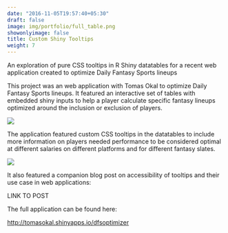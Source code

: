 ```yaml
---
date: "2016-11-05T19:57:40+05:30"
draft: false
image: img/portfolio/full_table.png
showonlyimage: false
title: Custom Shiny Tooltips
weight: 7
---
```


An exploration of pure CSS tooltips in R Shiny datatables for a recent web application created to optimize Daily Fantasy Sports lineups
<!--more-->

This project was an web application with Tomas Okal to optimize Daily Fantasy Sports lineups. It featured an interactive set of tables with embedded shiny inputs to help a player calculate specific fantasy lineups optimized around the inclusion or exclusion of players.

![](https://willdebras.github.io/portfolio/img/portfolio/dfs.png)

The application featured custom CSS tooltips in the datatables to include more information on players needed performance to be considered optimal at different salaries  on different platforms and for different fantasy slates.

![](https://willdebras.github.io/portfolio/img/portfolio/full_table.png)

It also featured a companion blog post on accessibility of tooltips and their use case in web applications:

LINK TO POST

The full application can be found here:

http://tomasokal.shinyapps.io/dfsoptimizer